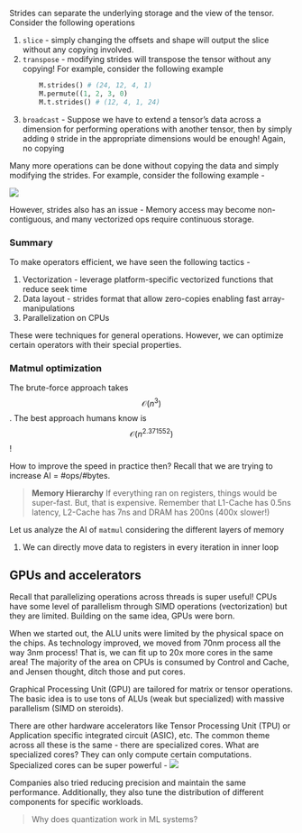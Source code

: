 Strides can separate the underlying storage and the view of the tensor. Consider the following operations
1. `slice` - simply changing the offsets and shape will output the slice without any copying involved.
2. `transpose` - modifying strides will transpose the tensor without any copying! For example, consider the following example
    ```python
        M.strides() # (24, 12, 4, 1)
        M.permute((1, 2, 3, 0)
        M.t.strides() # (12, 4, 1, 24)
    ```
3. `broadcast` - Suppose we have to extend a tensor’s data across a dimension for performing operations with another tensor, then by simply adding `0` stride in the appropriate dimensions would be enough! Again, no copying

Many more operations can be done without copying the data and simply modifying the strides. For example, consider the following example -

![](assets/17370816868291.jpg)

However, strides also has an issue - Memory access may become non-contiguous, and many vectorized ops require continuous storage.

### Summary
To make operators efficient, we have seen the following tactics -
1. Vectorization - leverage platform-specific vectorized functions that reduce seek time
2. Data layout - strides format that allow zero-copies enabling fast array-manipulations
3. Parallelization on CPUs

These were techniques for general operations. However, we can optimize certain operators with their special properties.

### Matmul optimization
The brute-force approach takes $$\mathcal O(n^3)$$. The best approach humans know is $$\mathcal O(n^{2.371552})$$! 

How to improve the speed in practice then? Recall that we are trying to increase AI = #ops/#bytes.

> **Memory Hierarchy**
>  If everything ran on registers, things would be super-fast. But, that is expensive.
>  Remember that L1-Cache has 0.5ns latency, L2-Cache has 7ns and DRAM has 200ns (400x slower!)

Let us analyze the AI of `matmul` considering the different layers of memory 
1. We can directly move data to registers in every iteration in inner loop

## GPUs and accelerators
Recall that parallelizing operations across threads is super useful! CPUs have some level of parallelism through SIMD operations (vectorization) but they are limited. Building on the same idea, GPUs were born.

When we started out, the ALU units were limited by the physical space on the chips. As technology improved, we moved from 70nm process all the way 3nm process! That is, we can fit up to 20x more cores in the same area! The majority of the area on CPUs is consumed by Control and Cache, and Jensen thought, ditch those and put cores.

Graphical Processing Unit (GPU) are tailored for matrix or tensor operations. The basic idea is to use tons of ALUs (weak but specialized) with massive parallelism (SIMD on steroids).

There are other hardware accelerators like Tensor Processing Unit (TPU) or Application specific integrated circuit (ASIC), etc. The common theme across all these is the same - there are specialized cores. What are specialized cores? They can only compute certain computations. Specialized cores can be super powerful - 
![](assets/17370849151083.jpg)

Companies also tried reducing precision and maintain the same performance. Additionally, they also tune the distribution of different components for specific workloads.

> Why does quantization work in ML systems? 

